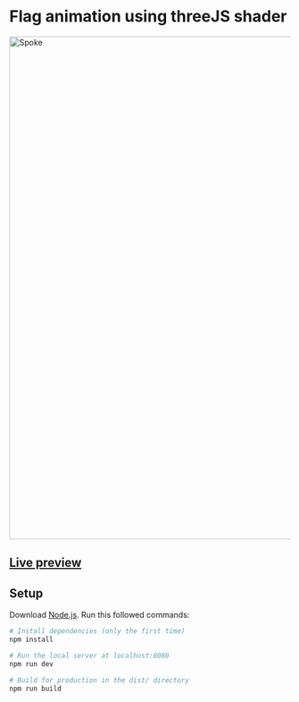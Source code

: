 # Flag animation using threeJS shader

<img width="900" alt="Spoke" src="./bangladesh-flag-shader-animation.gif"><br/>

## [Live preview]()

## Setup

Download [Node.js](https://nodejs.org/en/download/).
Run this followed commands:

```bash
# Install dependencies (only the first time)
npm install

# Run the local server at localhost:8080
npm run dev

# Build for production in the dist/ directory
npm run build